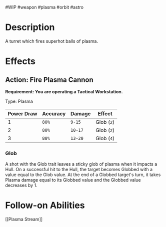 #WIP #weapon #plasma #orbit #astro

# Description

A turret which fires superhot balls of plasma.

# Effects

## Action: Fire Plasma Cannon

**Requirement: You are operating a Tactical Workstation.**

Type: Plasma

| Power Draw | Accuracy | Damage | Effect |
| -----------|----------|--------|--------|
| 1 | `80%` | `9-15` | Glob (`2`) |
| 2 | `80%` | `10-17` | Glob (`2`) |
| 3 | `80%` | `13-20` | Glob (`4`) |

### Glob

A shot with the Glob trait leaves a sticky glob of plasma when it impacts a Hull. On a successful hit to the Hull, the target becomes Globbed with a value equal to the Glob value. At the end of a Globbed target's turn, it takes Plasma damage equal to its Globbed value and the Globbed value decreases by 1.

# Follow-on Abilities

[[Plasma Stream]]